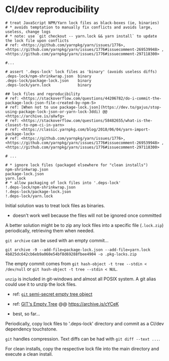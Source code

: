 # CI/dev reproducibility

```gitattributes
# treat JavaScript NPM/Yarn lock files as black-boxes (ie, binaries)
# * avoids temptation to manually fix conflicts and avoids large, useless, change logs
# * note: use `git checkout -- yarn.lock && yarn install` to update the lock file upon conflicts
# ref: <https://github.com/yarnpkg/yarn/issues/1776>, <https://github.com/yarnpkg/yarn/issues/1776#issuecomment-269539948> , <https://github.com/yarnpkg/yarn/issues/1776#issuecomment-297118300>

#...

# assert '.deps-lock' lock files as 'binary' (avoids useless diffs)
.deps-lock/npm-shrinkwrap.json  binary
.deps-lock/package-lock.json    binary
.deps-lock/yarn.lock            binary
```

```gitignore
## lock files and reproducibility
# ref: <https://stackoverflow.com/questions/44206782/do-i-commit-the-package-lock-json-file-created-by-npm-5>
# ref: [When not to use package-lock.json](https://dev.to/gajus/stop-using-package-lock-json-or-yarn-lock-3ddi) @@ <https://archive.is/aXwfg>
# ref: <https://stackoverflow.com/questions/58482655/what-is-the-closest-to-npm-ci-in-yarn>
# ref: <https://classic.yarnpkg.com/blog/2018/06/04/yarn-import-package-lock>
# ref: <https://github.com/yarnpkg/yarn/issues/1776>, <https://github.com/yarnpkg/yarn/issues/1776#issuecomment-269539948> , <https://github.com/yarnpkg/yarn/issues/1776#issuecomment-297118300>

# ...

# * ignore lock files (packaged elsewhere for "clean installs")
npm-shrinkwrap.json
package-lock.json
yarn.lock
# * allow packaging of lock files into '.deps-lock'
!.deps-lock/npm-shrinkwrap.json
!.deps-lock/package-lock.json
!.deps-lock/yarn.lock
```

Initial solution was to treat lock files as binaries.

- doesn't work well because the files will not be ignored once committed

A better solution might be to zip any lock files into a specific file (`.lock.zip`) periodically, retrieving them when needed.

`git archive` can be used with an empty commit...

`git archive -9 --add-file=package-lock.json --add-file=yarn.lock 4b825dc642cb6eb9a060e54bf8d69288fbee4904 -o .pkg-locks.zip`

The empty commit comes from `git hash-object -t tree --stdin < /dev/null` or `git hash-object -t tree --stdin < NUL`.

`unzip` is included in git-windows and almost all POSIX system. A git alias could use it to unzip the lock files.

- ref: [`git` semi-secret empty tree object](https://stackoverflow.com/questions/9765453/is-gits-semi-secret-empty-tree-object-reliable-and-why-is-there-not-a-symbolic)
- ref: [GIT's Empty Tree](http://colinschimmelfing.com/blog/gits-empty-tree) @@ <https://archive.is/cYCeK>

- best, so far...

Periodically, copy lock files to '.deps-lock' directory and commit as a CI/dev dependency touchstone.

`git` handles compression. Text diffs can be had with `git diff --text ...`.

For clean installs, copy the respective lock file into the main directory and execute a clean install.
